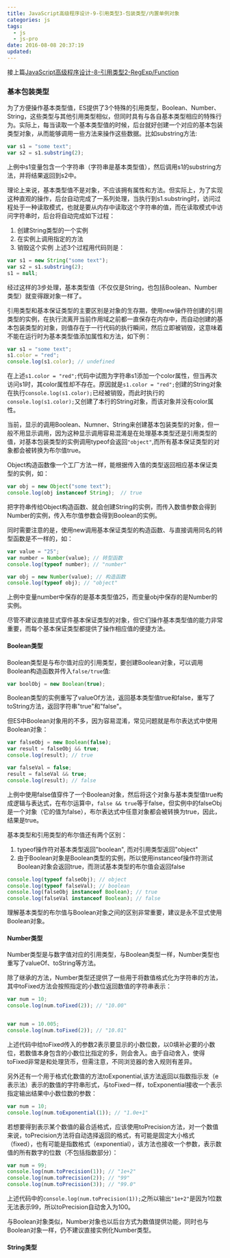 ```yaml
---
title: JavaScript高级程序设计-9-引用类型3-包装类型/内置单例对象
categories: js
tags:
  - js
  - js-pro
date: 2016-08-08 20:37:19
updated:
---
```



接上篇[JavaScript高级程序设计-8-引用类型2-RegExp/Function](/2016/08/08/js-pro8)

### 基本包装类型
为了方便操作基本类型值，ES提供了3个特殊的引用类型，Boolean、Number、String，这些类型与其他引用类型相似，但同时具有与各自基本类型相应的特殊行为。实际上，每当读取一个基本类型值的时候，后台就好创建一个对应的基本包装类型对象，从而能够调用一些方法来操作这些数据。比如substring方法:
```js
var s1 = "some text";
var s2 = s1.substring(2);
```
上例中s1变量包含一个字符串（字符串是基本类型值），然后调用s1的substring方法，并将结果返回到s2中。

理论上来说，基本类型值不是对象，不应该拥有属性和方法。但实际上，为了实现这种直观的操作，后台自动完成了一系列处理，当执行到s1.substring时，访问过程处于一种读取模式，也就是要从内存中读取这个字符串的值，而在读取模式中访问字符串时，后台将自动完成如下过程：
1. 创建String类型的一个实例
2. 在实例上调用指定的方法
3. 销毁这个实例
上述3个过程用代码则是：
```js
var s1 = new String("some text");
var s2 = s1.substring(2);
s1 = null;
```
经过这样的3步处理，基本类型值（不仅仅是String，也包括Boolean、Number类型）就变得跟对象一样了。

引用类型和基本保证类型的主要区别是对象的生存期，使用new操作符创建的引用类型的实例，在执行流离开当前作用域之前都一直保存在内存中，而自动创建的基本包装类型的对象，则值存在于一行代码的执行瞬间，然后立即被销毁，这意味着不能在运行时为基本类型值添加属性和方法，如下例：
```js
var s1 = "some text";
s1.color = "red";
console.log(s1.color); // undefined
```
在上述`s1.color = "red";`代码中试图为字符串s1添加一个color属性，但当再次访问s1时，其color属性却不存在。原因就是`s1.color = "red";`创建的String对象在执行`console.log(s1.color);`已经被销毁，而此时执行的`console.log(s1.color);`又创建了本行的String对象，而该对象并没有color属性。

当前，显示的调用Boolean、Numner、String来创建基本包装类型的对象，但一般不用显示调用，因为这种显示调用容易混淆是在处理基本类型还是引用类型的值，对基本包装类型的实例调用typeof会返回`"object"`,而所有基本保证类型的对象都会被转换为布尔值true。

Object构造函数像一个工厂方法一样，能根据传入值的类型返回相应基本保证类型的实例，如：
```js
var obj = new Object("some text");
console.log(obj instanceof String);  // true
```

把字符串传给Object构造函数、就会创建String的实例，而传入数值参数会得到Number的实例，传入布尔值参数会得到Boolean的实例。

同时需要注意的是，使用new调用基本保证类型的构造函数、与直接调用同名的转型函数是不一样的，如：
```js
var value = "25";
var number = Number(value); // 转型函数
console.log(typeof number); // "number"

var obj = new Number(value); // 构造函数
console.log(typeof obj); // "object"
```
上例中变量number中保存的是基本类型值25，而变量obj中保存的是Number的实例。

尽管不建议直接显式穿件基本保证类型的对象，但它们操作基本类型值的能力非常重要，而每个基本保证类型都提供了操作相应值的便捷方法。

#### Boolean类型
Boolean类型是与布尔值对应的引用类型，要创建Boolean对象，可以调用Boolean构造函数并传入`false/true`值:
```js
var boolObj = new Boolean(true);
```

Boolean类型的实例重写了valueOf方法，返回基本类型值true和false，重写了toString方法，返回字符串"true"和"false"。

但ES中Boolean对象用的不多，因为容易混淆，常见问题就是布尔表达式中使用Boolean对象：
```js
var falseObj = new Boolean(false);
var result = falseObj && true;
console.log(result); // true

var falseVal = false;
result = falseVal && true;
console.log(result); // false
```
上例中使用false值穿件了一个Boolean对象，然后将这个对象与基本类型值true构成逻辑与表达式，在布尔运算中，`false && true`等于false，但实例中的falseObj是一个对象（它的值为false），布尔表达式中任意对象都会被转换为true，因此，结果是true。

基本类型和引用类型的布尔值还有两个区别：
1. typeof操作符对基本类型返回"boolean", 而对引用类型返回"object"
2. 由于Boolean对象是Boolean类型的实例，所以使用instanceof操作符测试Boolean对象会返回true，而测试基本类型的布尔值会返回false
```js
console.log(typeof falseObj); // object
console.log(typeof falseVal); // boolean
console.log(falseObj instanceof Boolean); // true
console.log(falseVal instanceof Boolean); // false
```

理解基本类型的布尔值与Boolean对象之间的区别非常重要，建议是永不显式使用Boolean对象。

#### Number类型
Number类型是与数字值对应的引用类型，与Boolean类型一样，Number类型也重写了valueOf、toString等方法。

除了继承的方法，Number类型还提供了一些用于将数值格式化为字符串的方法，其中toFixed方法会按照指定的小数位返回数值的字符串表示：
```js
var num = 10;
console.log(num.toFixed(2)); // "10.00"


var num = 10.005;
console.log(num.toFixed(2)); // "10.01"
```
上述代码中给toFixed传入的参数2表示要显示的小数位数，以0填补必要的小数位，若数值本身包含的小数位比指定的多，则会舍入。由于自动舍入，使得toFixed非常是和处理货币，但需注意，不同浏览器的舍入规则有差异。

另外还有一个用于格式化数值的方法toExponential,该方法返回以指数指示发（e表示法）表示的数值的字符串形式，与toFixed一样，toExponential接收一个表示指定输出结果中小数位数的参数：
```js
var num = 10;
console.log(num.toExponential(1)); // "1.0e+1"
```
若想要得到表示某个数值的最合适格式，应该使用toPrecision方法，对一个数值来说，toPrecision方法将自动选择返回的格式，有可能是固定大小格式（fixed），也有可能是指数格式（exponential），该方法也接收一个参数，表示数值的所有数字的位数（不包括指数部分）：
```js
var num = 99;
console.log(num.toPrecision(1)); // "1e+2"
console.log(num.toPrecision(2)); // "99"
console.log(num.toPrecision(3)); // "99.0"
```
上述代码中的`console.log(num.toPrecision(1));`之所以输出`"1e+2"`是因为1位数无法表示99，所以toPrecision自动舍入为100。

与Boolean对象类似，Number对象也以后台方式为数值提供功能，同时也与Boolean对象一样，仍不建议直接实例化Number类型。


#### String类型


